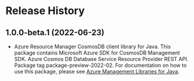 # Release History

## 1.0.0-beta.1 (2022-06-23)

- Azure Resource Manager CosmosDB client library for Java. This package contains Microsoft Azure SDK for CosmosDB Management SDK. Azure Cosmos DB Database Service Resource Provider REST API. Package tag package-preview-2022-02. For documentation on how to use this package, please see [Azure Management Libraries for Java](https://aka.ms/azsdk/java/mgmt).
